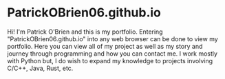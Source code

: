 # PatrickOBrien06.github.io

Hi! I'm Patrick O'Brien and this is my portfolio. Entering "PatrickOBrien06.github.io" into any web browser can be done to view my portfolio. Here you can view all of my project as well as my story and journey through programming and how you can contact me. I work mostly with Python but, I do wish to expand my knowledge to projects involving C/C++, Java, Rust, etc. 